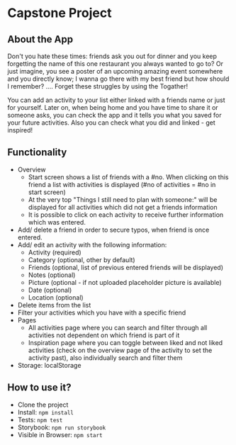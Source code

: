 # Capstone Project

## About the App

Don't you hate these times: friends ask you out for dinner and you keep forgetting the name of this one restaurant you always wanted to go to?
Or just imagine, you see a poster of an upcoming amazing event somewhere and you directly know; I wanna go there with my best friend but how should I remember?
.... Forget these struggles by using the Togather!

You can add an activity to your list either linked with a friends name or just for yourself. Later on, when being home and you have time to share it or someone asks, you can check the app and it tells you what you saved for your future activities. Also you can check what you did and linked - get inspired!

## Functionality

- Overview
  - Start screen shows a list of friends with a #no. When clicking on this friend a list with activities is displayed (#no of activities = #no in start screen)
  - At the very top "Things I still need to plan with someone:" will be displayed for all activities which did not get a friends information
  - It is possible to click on each activity to receive further information which was entered.
- Add/ delete a friend in order to secure typos, when friend is once entered.
- Add/ edit an activity with the following information:
  - Activity (required)
  - Category (optional, other by default)
  - Friends (optional, list of previous entered friends will be displayed)
  - Notes (optional)
  - Picture (optional - if not uploaded placeholder picture is available)
  - Date (optional)
  - Location (optional)
- Delete items from the list
- Filter your activities which you have with a specific friend
- Pages
  - All activities page where you can search and filter through all activities not dependent on which friend is part of it
  - Inspiration page where you can toggle between liked and not liked activities (check on the overview page of the activity to set the activity past), also individually search and filter them
- Storage: localStorage

## How to use it?

- Clone the project
- Install: `npm install`
- Tests: `npm test`
- Storybook: `npm run storybook`
- Visible in Browser: `npm start`
